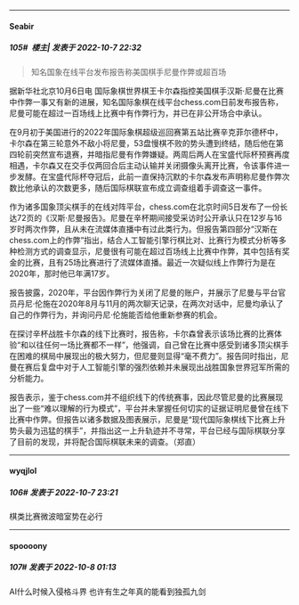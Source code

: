 

*****

####  Seabir  
##### 105#         楼主| 发表于 2022-10-7 22:32

<blockquote>知名国象在线平台发布报告称美国棋手尼曼作弊或超百场</blockquote>
据新华社北京10月6日电 国际象棋世界棋王卡尔森指控美国棋手汉斯·尼曼在比赛中作弊一事又有新的进展，知名国际象棋在线平台chess.com日前发布报告称，尼曼可能在超过一百场线上比赛中有作弊行为，并已在非公开场合中承认。

在9月初于美国进行的2022年国际象棋超级巡回赛第五站比赛辛克菲尔德杯中，卡尔森在第三轮意外不敌小将尼曼，53盘慢棋不败的势头遭到终结，随后他在第四轮前突然宣布退赛，并暗指尼曼有作弊嫌疑。两周后两人在宝盛代际杯预赛再度相遇，卡尔森又在交手仅两回合后主动认输并关闭摄像头离开比赛，令该事件进一步发酵。在宝盛代际杯夺冠后，此前一直保持沉默的卡尔森发布声明称尼曼作弊次数比他承认的次数更多，随后国际棋联宣布成立调查组着手调查这一事件。

作为诸多国象顶尖棋手的在线对阵平台，chess.com在北京时间5日发布了一份长达72页的《汉斯·尼曼报告》。尼曼在辛杯期间接受采访时公开承认只在12岁与16岁时两次作弊，且从未在流媒体直播中有过此类行为。但报告第四部分“汉斯在chess.com上的作弊”指出，结合人工智能引擎行棋比对、比赛行为模式分析等多种检测方式的调查显示，尼曼很有可能在超过百场线上比赛中作弊，其中包括有奖金的比赛，且有25场比赛进行了流媒体直播。最近一次疑似线上作弊行为是在2020年，那时他已年满17岁。

报告披露，2020年，平台因作弊行为关闭了尼曼的账户，并展示了尼曼与平台官员丹尼·伦施在2020年8月与11月的两次聊天记录，在两次对话中，尼曼均承认了自己的作弊行为，并询问丹尼·伦施能否给他重新参赛的机会。

在探讨辛杯战胜卡尔森的线下比赛时，报告称，卡尔森曾表示该场比赛的比赛体验“和以往任何一场比赛都不一样”，他强调，自己曾在比赛中感受到诸多顶尖棋手在困难的棋局中展现出的极大努力，但尼曼则显得“毫不费力”。报告同时指出，尼曼在赛后复盘中对于人工智能引擎的强烈依赖并未展现出战胜国象世界冠军所需的分析能力。

报告表示，鉴于chess.com并不组织线下的传统赛事，因此尽管尼曼的比赛展现出了一些“难以理解的行为模式”，平台并未掌握任何切实的证据证明尼曼曾在线下比赛中作弊。但报告以诸多数据及图表展示，尼曼是“现代国际象棋线下比赛上升势头最为迅猛的棋手”，并指出这一上升轨迹并不寻常，平台已经与国际棋联分享了目前的发现，并将配合国际棋联未来的调查。（郑直）



*****

####  wyqjlol  
##### 106#       发表于 2022-10-7 23:21

棋类比赛微波暗室势在必行



*****

####  spoooony  
##### 107#       发表于 2022-10-8 01:13

AI什么时候入侵格斗界 也许有生之年真的能看到独孤九剑

